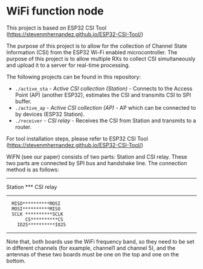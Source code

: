 # WiFi function node

This project is based on ESP32 CSI Tool (https://stevenmhernandez.github.io/ESP32-CSI-Tool/)

The purpose of this project is to allow for the collection of Channel State Information (CSI) from the ESP32 Wi-Fi enabled microcontroller. 
The purpose of this project is to allow multiple RXs to collect CSI simultaneously and upload it to a server for real-time processing.

The following projects can be found in this repository:

* `./active_sta` - *Active CSI collection (Station)* - Connects to the Access Point (AP) (another ESP32), estimates the CSI and transmits CSI to SPI buffer.
* `./active_ap` - *Active CSI collection (AP)* - AP which can be connected to by devices (ESP32 Station).
* `./receiver` - *CSI relay* - Receives the CSI from Station and transmits to a router.

For tool installation steps, please refer to ESP32 CSI Tool (https://stevenmhernandez.github.io/ESP32-CSI-Tool/)

WiFN (see our paper) consists of two parts: Station and CSI relay. These two parts are connected by SPI bus and handshake line.
The connection method is as follows:
***********            ************
Station       ***       CSI relay 
***********            ************
      MISO**********MOSI
      MOSI**********MISO
      SCLK **********SCLK
           CS**********CS
        IO25**********IO25
***********             ************

Note that, both boards use the WiFi frequency band, so they need to be set in different channels (for example, channel1 and channel 5), and the antennas of these two boards must be one on the top and one on the bottom.
